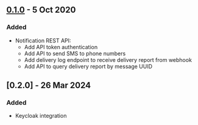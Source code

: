 <!-- REMINDER: While updating changelog, also remember to update
the version in notification_service/__init.py__ -->

## [0.1.0] - 5 Oct 2020
### Added

- Notification REST API:
    - Add API token authentication
    - Add API to send SMS to phone numbers
    - Add delivery log endpoint to receive delivery report from webhook
    - Add API to query delivery report by message UUID

[Unreleased]: https://github.com/City-of-Helsinki/notificartion-service/compare/release-v0.1.0...HEAD
[0.1.0]: https://github.com/City-of-Helsinki/notification-service/releases/tag/release-v0.1.0

## [0.2.0] - 26 Mar 2024
### Added

- Keycloak integration
